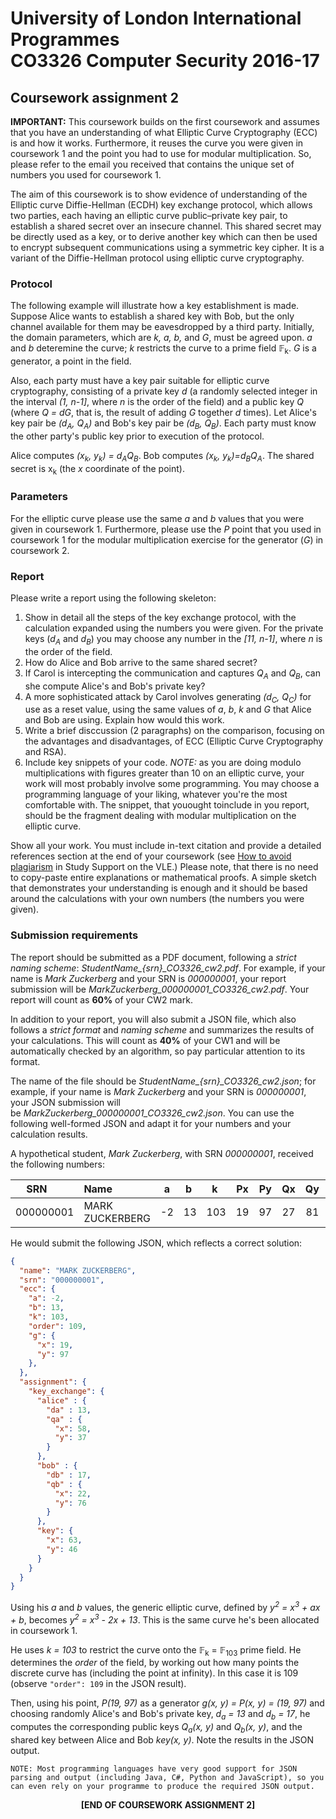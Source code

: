 # University of London International Programmes<br/>CO3326 Computer Security 2016-17

## Coursework assignment 2

__IMPORTANT:__ This coursework builds on the first coursework and assumes that you have an understanding of what Elliptic Curve Cryptography (ECC) is and how it works. Furthermore, it reuses the curve you were given in coursework 1 and the point you had to use for modular multiplication. So, please refer to the email you received that contains the unique set of numbers you used for coursework 1.

The aim of this coursework is to show evidence of understanding of the Elliptic curve Diffie-Hellman (ECDH) key exchange protocol, which allows two parties, each having an elliptic curve public–private key pair, to establish a shared secret over an insecure channel. This shared secret may be directly used as a key, or to derive another key which can then be used to encrypt subsequent communications using a symmetric key cipher. It is a variant of the Diffie-Hellman protocol using elliptic curve cryptography.

### Protocol

The following example will illustrate how a key establishment is made. Suppose Alice wants to establish a shared key with Bob, but the only channel available for them may be eavesdropped by a third party. Initially, the domain parameters, which are _k, a, b,_ and _G_, must be agreed upon. _a_ and _b_ deteremine the curve; _k_ restricts the curve to a prime field 𝔽<sub>k</sub>. _G_ is a generator, a point in the field.

Also, each party must have a key pair suitable for elliptic curve cryptography, consisting of a private key _d_ (a randomly selected integer in the interval _(1, n-1]_, where _n_ is the order of the field) and a public key _Q_ (where _Q = dG_, that is, the result of adding _G_ together _d_ times). Let Alice's key pair be _(d<sub>A</sub>, Q<sub>A</sub>)_ and Bob's key pair be _(d<sub>B</sub>, Q<sub>B</sub>)_. Each party must know the other party's public key prior to execution of the protocol.

Alice computes _(x<sub>k</sub>, y<sub>k</sub>) = d<sub>A</sub>Q<sub>B</sub>_. Bob computes _(x<sub>k</sub>, y<sub>k</sub>)=d<sub>B</sub>Q<sub>A</sub>_. The shared secret is x<sub>k</sub> (the _x_ coordinate of the point).  

### Parameters

For the elliptic curve please use the same _a_ and _b_ values that you were given in coursework 1. Furthermore, please use the _P_ point that you used in coursework 1 for the modular multiplication exercise for the generator (_G_) in coursework 2.

### Report

Please write a report using the following skeleton:

1. Show in detail all the steps of the key exchange protocol, with the calculation expanded using the numbers you were given. For the private keys (_d<sub>A</sub>_ and _d<sub>B</sub>_) you may choose any number in the _[11, n-1]_, where _n_ is the order of the field.
2. How do Alice and Bob arrive to the same shared secret?
3. If Carol is intercepting the communication and captures _Q<sub>A</sub>_ and _Q<sub>B</sub>_, can she compute Alice's and Bob's private key?
4. A more sophisticated attack by Carol involves generating _(d<sub>C</sub>, Q<sub>C</sub>)_ for use as a reset value, using the same values of _a_, _b_, _k_ and _G_ that Alice and Bob are using. Explain how would this work.
5. Write a brief disccussion (2 paragraphs) on the comparison, focusing on the advantages and disadvantages, of ECC (Elliptic Curve Cryptography and RSA).
6. Include key snippets of your code. _NOTE:_ as you are doing modulo multiplications with figures greater than 10 on an elliptic curve, your work will most probably involve some programming. You may choose a programming language of your liking, whatever you're the most comfortable with. The snippet, that youought toinclude in you report, should be the fragment dealing with modular multiplication on the elliptic curve.

Show all your work. You must include in-text citation and provide a detailed references section at the end of your coursework (see [How to avoid plagiarism](https://computing.elearning.london.ac.uk/mod/page/view.php?id=5176) in Study Support on the VLE.) Please note, that there is no need to copy-paste entire explanations or mathematical proofs. A simple sketch that demonstrates your understanding is enough and it should be based around the calculations with your own numbers (the numbers you were given).

### Submission requirements
The report should be submitted as a PDF document, following a _strict naming scheme_: *StudentName_{srn}_CO3326_cw2.pdf*. For example, if your name is _Mark Zuckerberg_ and your SRN is _000000001_, your report submission will be *MarkZuckerberg_000000001_CO3326_cw2.pdf*. Your report will count as __60%__ of your CW2 mark.

In addition to your report, you will also submit a JSON file, which also follows a _strict format_ and _naming scheme_ and summarizes the results of your calculations. This will count as __40%__ of your CW1 and will be automatically checked by an algorithm, so pay particular attention to its format. 

The name of the file should be *StudentName_{srn}_CO3326_cw2.json*; for example, if your name is _Mark Zuckerberg_ and your SRN is _000000001_, your JSON submission will be *MarkZuckerberg_000000001_CO3326_cw2.json*. You can use the following well-formed JSON and adapt it for your numbers and your calculation results. 

A hypothetical student, _Mark Zuckerberg_, with SRN _000000001_, received the following numbers:

| SRN       | Name            |  a  |  b  |  k  |  Px |  Py |  Qx |  Qy |  n  |
| --------- |:----------------|:---:|:---:|:---:|:---:|:---:|:---:|:---:|:---:|
| 000000001	| MARK ZUCKERBERG |  -2 |  13 | 103 |  19 |  97 |  27 |  81 |  3  |

He would submit the following JSON, which reflects a correct solution:

```json
{
  "name": "MARK ZUCKERBERG",
  "srn": "000000001",
  "ecc": {
    "a": -2,
    "b": 13,
    "k": 103,
    "order": 109,
    "g": {
      "x": 19,
      "y": 97
    },
  },
  "assignment": {
    "key_exchange": {
      "alice" : {
        "da" : 13,
        "qa" : {
          "x": 58,
          "y": 37
        }
      },
      "bob" : {
        "db" : 17,
        "qb" : {
          "x": 22,
          "y": 76
        }
      },
      "key": {
        "x": 63,
        "y": 46
      }
    }
  }
}
```
Using his _a_ and _b_ values, the generic elliptic curve, defined by _y<sup>2</sup> = x<sup>3</sup> + ax + b_, becomes _y<sup>2</sup> = x<sup>3</sup> - 2x + 13_. This is the same curve he's been allocated in coursework 1. 

He uses _k = 103_ to restrict the curve onto the 𝔽<sub>k</sub> = 𝔽<sub>103</sub> prime field. He determines the _order_ of the field, by working out how many points the discrete curve has (including the point at infinity). In this case it is 109 (observe `"order": 109` in the JSON result). 

Then, using his point, _P(19, 97)_ as a generator _g(x, y) = P(x, y) = (19, 97)_ and choosing randomly Alice's and Bob's private key, _d<sub>a</sub> = 13_ and _d<sub>b</sub> = 17_, he computes the corresponding public keys _Q<sub>a</sub>(x, y)_ and _Q<sub>b</sub>(x, y)_, and the shared key between Alice and Bob _key(x, y)_. Note the results in the JSON output.

`
NOTE: Most programming languages have very good support for JSON parsing and output (including Java, C#, Python and JavaScript), so you can even rely on your programme to produce the required JSON output. 
`

<p align="center"><b>[END OF COURSEWORK ASSIGNMENT 2]</b></p>

